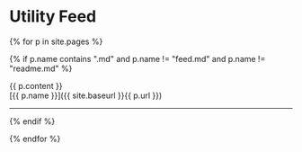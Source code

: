 # Utility Feed

{% for p in site.pages %}

{% if p.name contains ".md" and p.name != "feed.md" and p.name != "readme.md" %}

{{ p.content }}   
[{{ p.name }}]({{ site.baseurl }}{{ p.url }})

<hr/>

{% endif %}

{% endfor %}
